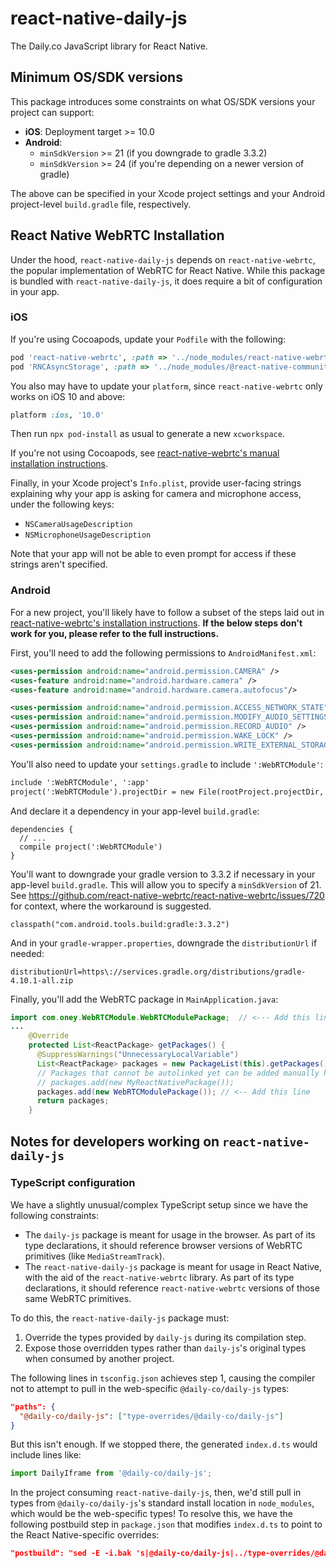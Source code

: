 # react-native-daily-js

The Daily.co JavaScript library for React Native.

## Minimum OS/SDK versions

This package introduces some constraints on what OS/SDK versions your project can support:

- **iOS**: Deployment target >= 10.0
- **Android**:
  - `minSdkVersion` >= 21 (if you downgrade to gradle 3.3.2)
  - `minSdkVersion` >= 24 (if you're depending on a newer version of gradle)

The above can be specified in your Xcode project settings and your Android project-level `build.gradle` file, respectively.

## React Native WebRTC Installation

Under the hood, `react-native-daily-js` depends on `react-native-webrtc`, the popular implementation of WebRTC for React Native. While this package is bundled with `react-native-daily-js`, it does require a bit of configuration in your app.

### iOS

If you're using Cocoapods, update your `Podfile` with the following:

```ruby
pod 'react-native-webrtc', :path => '../node_modules/react-native-webrtc'
pod 'RNCAsyncStorage', :path => '../node_modules/@react-native-community/async-storage'
```

You also may have to update your `platform`, since `react-native-webrtc` only works on iOS 10 and above:

```ruby
platform :ios, '10.0'
```

Then run `npx pod-install` as usual to generate a new `xcworkspace`.

If you're not using Cocoapods, see [react-native-webrtc's manual installation instructions](https://github.com/react-native-webrtc/react-native-webrtc/blob/master/Documentation/iOSInstallation.md).

Finally, in your Xcode project's `Info.plist`, provide user-facing strings explaining why your app is asking for camera and microphone access, under the following keys:

- `NSCameraUsageDescription`
- `NSMicrophoneUsageDescription`

Note that your app will not be able to even prompt for access if these strings aren't specified.

### Android

For a new project, you'll likely have to follow a subset of the steps laid out in [react-native-webrtc's installation instructions](https://github.com/react-native-webrtc/react-native-webrtc/blob/master/Documentation/AndroidInstallation.md). **If the below steps don't work for you, please refer to the full instructions.**

First, you'll need to add the following permissions to `AndroidManifest.xml`:

```xml
<uses-permission android:name="android.permission.CAMERA" />
<uses-feature android:name="android.hardware.camera" />
<uses-feature android:name="android.hardware.camera.autofocus"/>

<uses-permission android:name="android.permission.ACCESS_NETWORK_STATE"/>
<uses-permission android:name="android.permission.MODIFY_AUDIO_SETTINGS" />
<uses-permission android:name="android.permission.RECORD_AUDIO" />
<uses-permission android:name="android.permission.WAKE_LOCK" />
<uses-permission android:name="android.permission.WRITE_EXTERNAL_STORAGE"/>
```

You'll also need to update your `settings.gradle` to include `':WebRTCModule'`:

```xml
include ':WebRTCModule', ':app'
project(':WebRTCModule').projectDir = new File(rootProject.projectDir, '../node_modules/react-native-webrtc/android')
```

And declare it a dependency in your app-level `build.gradle`:

```
dependencies {
  // ...
  compile project(':WebRTCModule')
}
```

You'll want to downgrade your gradle version to 3.3.2 if necessary in your app-level `build.gradle`. This will allow you to specify a `minSdkVersion` of 21. See https://github.com/react-native-webrtc/react-native-webrtc/issues/720 for context, where the workaround is suggested.

```
classpath("com.android.tools.build:gradle:3.3.2")
```

And in your `gradle-wrapper.properties`, downgrade the `distributionUrl` if needed:

```
distributionUrl=https\://services.gradle.org/distributions/gradle-4.10.1-all.zip
```

Finally, you'll add the WebRTC package in `MainApplication.java`:

```java
import com.oney.WebRTCModule.WebRTCModulePackage;  // <--- Add this line
...
    @Override
    protected List<ReactPackage> getPackages() {
      @SuppressWarnings("UnnecessaryLocalVariable")
      List<ReactPackage> packages = new PackageList(this).getPackages();
      // Packages that cannot be autolinked yet can be added manually here, for example:
      // packages.add(new MyReactNativePackage());
      packages.add(new WebRTCModulePackage()); // <-- Add this line
      return packages;
    }
```

## Notes for developers working on `react-native-daily-js`

### TypeScript configuration

We have a slightly unusual/complex TypeScript setup since we have the following constraints:

- The `daily-js` package is meant for usage in the browser. As part of its type declarations, it should reference browser versions of WebRTC primitives (like `MediaStreamTrack`).
- The `react-native-daily-js` package is meant for usage in React Native, with the aid of the `react-native-webrtc` library. As part of its type declarations, it should reference `react-native-webrtc` versions of those same WebRTC primitives.

To do this, the `react-native-daily-js` package must:

1. Override the types provided by `daily-js` during its compilation step.
2. Expose those overridden types rather than `daily-js`'s original types when consumed by another project.

The following lines in `tsconfig.json` achieves step 1, causing the compiler not to attempt to pull in the web-specific `@daily-co/daily-js` types:

```json
"paths": {
  "@daily-co/daily-js": ["type-overrides/@daily-co/daily-js"]
}
```

But this isn't enough. If we stopped there, the generated `index.d.ts` would include lines like:

```js
import DailyIframe from '@daily-co/daily-js';
```

In the project consuming `react-native-daily-js`, then, we'd still pull in types from `@daily-co/daily-js`'s standard install location in `node_modules`, which would be the web-specific types! To resolve this, we have the following postbuild step in `package.json` that modifies `index.d.ts` to point to the React Native-specific overrides:

```json
"postbuild": "sed -E -i.bak 's|@daily-co/daily-js|../type-overrides/@daily-co/daily-js|g' ./dist/index.d.ts && rm ./dist/index.d.ts.bak",
```
